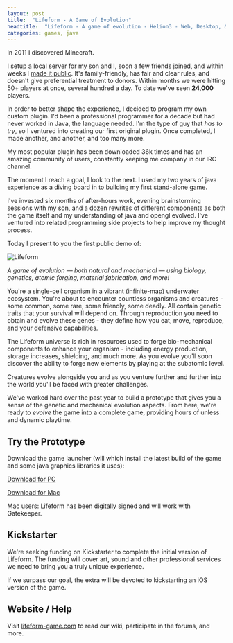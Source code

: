 ```yaml
---
layout: post
title:  "Lifeform - A Game of Evolution"
headtitle:  "Lifeform - A game of evolution - Helion3 - Web, Desktop, & Mobile Software Architects - Portland Oregon"
categories: games, java
---
```


In 2011 I discovered Minecraft. 

I setup a local server for my son and I, soon a few friends joined, and within weeks I [made it public](http://dhmc.us/ ). It's family-friendly, has fair and clear rules, and doesn't give preferential treatment to donors. Within months we were hitting 50+ players at once, several hundred a day. To date we've seen **24,000** players.

In order to better shape the experience, I decided to program my own custom plugin. I'd been a professional programmer for a decade but had never worked in Java, the language needed. I'm the type of guy that *has to try*, so I ventured into creating our first original plugin. Once completed, I made another, and another, and too many more.

My most popular plugin has been downloaded 36k times and has an amazing community of users, constantly keeping me company in our IRC channel.

The moment I reach a goal, I look to the next. I used my two years of java experience as a diving board in to building my first stand-alone game.

I've invested six months of after-hours work, evening brainstorming sessions with my son, and a dozen rewrites of different components as both the game itself and my understanding of java and opengl evolved. I've ventured into related programming side projects to help improve my thought process.

Today I present to you the first public demo of:

![Lifeform](http://lifeform-game.com/img/branding/logo.png)

*A game of evolution — both natural and mechanical — using biology, genetics, atomic forging, material fabrication, and more!*

You're a single-cell organism in a vibrant (infinite-map) underwater ecosystem. You're about to encounter countless organisms and creatures - some common, some rare, some friendly, some deadly. All contain genetic traits that your survival will depend on. Through reproduction you need to obtain and evolve these genes - they define how you eat, move, reproduce, and your defensive capabilities.

The Lifeform universe is rich in resources used to forge bio-mechanical components to enhance your organism - including energy production, storage increases, shielding, and much more. As you evolve you'll soon discover the ability to forge new elements by playing at the subatomic level.

Creatures evolve alongside you and as you venture further and further into the world you'll be faced with greater challenges.

We've worked hard over the past year to build a prototype that gives you a sense of the genetic and mechanical evolution aspects. From here, we're ready to *evolve* the game into a complete game, providing hours of unless and dynamic playtime.


## Try the Prototype

Download the game launcher (will which install the latest build of the game and some java graphics libraries it uses):

[Download for PC](http://helion3.s3.amazonaws.com/games/lifeform/lifeform-launcher.jar)

[Download for Mac](http://helion3.s3.amazonaws.com/games/lifeform/lifeform-launcher.dmg)

Mac users: Lifeform has been digitally signed and will work with Gatekeeper.

## Kickstarter

We're seeking funding on Kickstarter to complete the initial version of Lifeform. The funding will cover art, sound and other professional services we need to bring you a truly unique experience.

If we surpass our goal, the extra will be devoted to kickstarting an iOS version of the game.

## Website / Help

Visit [lifeform-game.com](http://lifeform-game.com) to read our wiki, participate in the forums, and more.